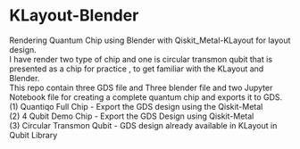 # KLayout-Blender
Rendering Quantum Chip using Blender with Qiskit_Metal-KLayout for layout design.  
I have render two type of chip and one is circular transmon qubit that is presented as a chip for practice , to get familiar with the KLayout and Blender.  
This repo contain three GDS file and Three blender file and two Jupyter Notebook file for creating a complete quantum chip and exports it to GDS.  
(1) Quantiqo Full Chip - Export the GDS design using the Qiskit-Metal  
(2) 4 Qubit Demo Chip - Export the GDS Design using Qiskit-Metal  
(3) Circular Transmon Qubit - GDS design already available in KLayout in Qubit Library
